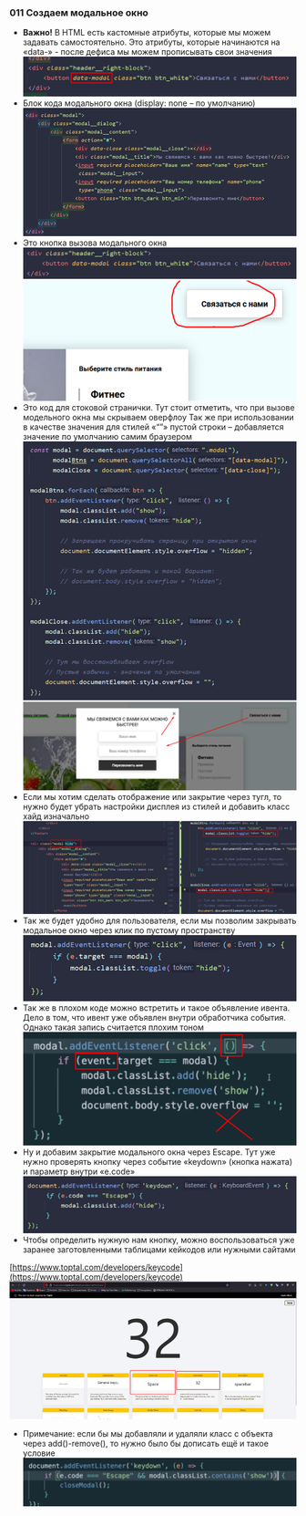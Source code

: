 ### **011 Создаем модальное окно**

- **Важно!** В HTML есть кастомные атрибуты, которые мы можем задавать самостоятельно. Это атрибуты, которые начинаются на «data-» - после дефиса мы можем прописывать свои значения
![](_png/Pasted%20image%2020220909175520.png)
- Блок кода модального окна (display: none – по умолчанию)
![](_png/Pasted%20image%2020220909175525.png)
- Это кнопка вызова модального окна
![](_png/Pasted%20image%2020220909175530.png)
![](_png/Pasted%20image%2020220909175535.png)
- Это код для стоковой странички. Тут стоит отметить, что при вызове модельного окна мы скрываем оверфлоу Так же при использовании в качестве значения для стилей «“”» пустой строки – добавляется значение по умолчанию самим браузером
![](_png/Pasted%20image%2020220909175539.png)
![](_png/Pasted%20image%2020220909175545.png)
- Если мы хотим сделать отображение или закрытие через тугл, то нужно будет убрать настройки дисплея из стилей и добавить класс хайд изначально
![](_png/Pasted%20image%2020220909175549.png)
- Так же будет удобно для пользователя, если мы позволим закрывать модальное окно через клик по пустому пространству
![](_png/Pasted%20image%2020220909175554.png)
- Так же в плохом коде можно встретить и такое объявление ивента. Дело в том, что ивент уже объявлен внутри обработчика события. Однако такая запись считается плохим тоном
![](_png/Pasted%20image%2020220909175558.png)
- Ну и добавим закрытие модального окна через Escape. Тут уже нужно проверять кнопку через событие «keydown» (кнопка нажата) и параметр внутри «e.code»
![](_png/Pasted%20image%2020220909175601.png)
- Чтобы определить нужную нам кнопку, можно воспользоваться уже заранее заготовленными таблицами кейкодов или нужными сайтами

[https://www.toptal.com/developers/keycode](https://www.toptal.com/developers/keycode)
![](_png/Pasted%20image%2020220909175607.png)
- Примечание: если бы мы добавляли и удаляли класс с объекта через add()-remove(), то нужно было бы дописать ещё и такое условие
![](_png/Pasted%20image%2020220909175616.png)
